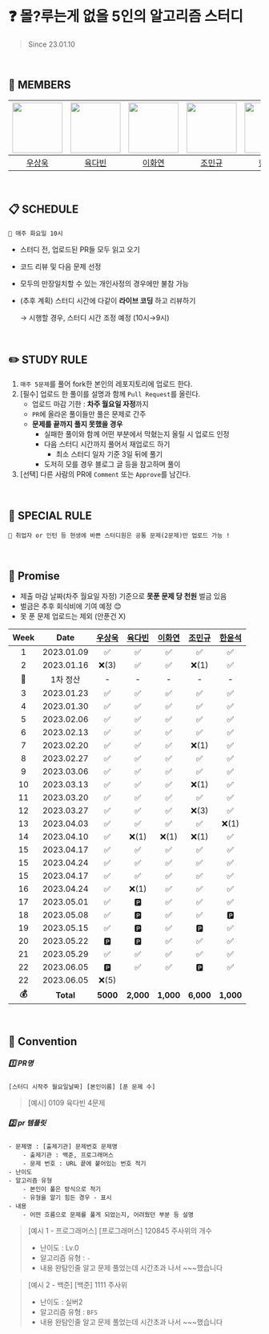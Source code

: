 # ❓ 몰?루는게 없을 5인의 알고리즘 스터디
> Since 23.01.10

<br/>

## :runner: MEMBERS
| [<img src="https://avatars.githubusercontent.com/u/41969902?v=4" width="100">](https://github.com/YeoUlFox) | [<img src="https://avatars.githubusercontent.com/u/80896077?v=4" width="100">](https://github.com/Dabisix) | [<img src="https://avatars.githubusercontent.com/u/33210124?v=4" width="100">](https://github.com/LeeHwayeon) | [<img src="https://avatars.githubusercontent.com/u/64128134?v=4" width="100">](https://github.com/win9612) | [<img src="https://avatars.githubusercontent.com/u/28249948?v=4" width="100">](https://github.com/hanyoonseok)|
| :-----------------------------------: | :---------------------------------------: | :---------------------------------------: | :-----------------------------------: | :---------------------------------------: |
|[우상욱](https://github.com/YeoUlFox)|[육다빈](https://github.com/Dabisix)|[이화연](https://github.com/LeeHwayeon) | [조민규](https://github.com/win9612)|[한윤석](https://github.com/hanyoonseok)|


  
<br/>

## **📋** SCHEDULE
```
📌 매주 화요일 10시
```
- 스터디 전, 업로드된 PR들 모두 읽고 오기
- 코드 리뷰 및 다음 문제 선정
- 모두의 만장일치할 수 있는 개인사정의 경우에만 불참 가능
- (추후 계획) 스터디 시간에 다같이 **라이브 코딩** 하고 리뷰하기
    
    → 시행할 경우, 스터디 시간 조정 예정 (10시→9시)
    
<br/>

## ✏️ STUDY RULE
1. `매주 5문제`를 풀어 fork한 본인의 레포지토리에 업로드 한다.
2. [필수] 업로드 한 풀이를 설명과 함께 `Pull Request`를 올린다.
    - 업로드 마감 기한 : **차주 월요일 자정**까지
    - `PR`에 올라온 풀이들만 풀은 문제로 간주
    - **문제를 끝까지 풀지 못했을 경우**
        - 실패한 풀이와 함께 어떤 부분에서 막혔는지 올릴 시 업로드 인정
        - 다음 스터디 시간까지 풀어서 재업로드 하기
          - 최소 스터디 일자 기준 3일 뒤에 풀기
        - 도저히 모를 경우 블로그 글 등을 참고하며 풀이
3. [선택] 다른 사람의 PR에 `Comment` 또는 `Approve`를 남긴다.

<br/>

## 🌈 SPECIAL RULE
```
📌 취업자 or 인턴 등 현생에 바쁜 스터디원은 공통 문제(2문제)만 업로드 가능 !
```

<br/>

## 💸 Promise
- 제출 마감 날짜(차주 월요일 자정) 기준으로 **못푼 문제 당 천원** 벌금 있음
- 벌금은 추후 회식비에 기여 예정 😊
- 못 푼 문제 업로드는 제외 (안푼건 X)

| Week | Date | [우상욱](https://github.com/YeoUlFox) | [육다빈](https://github.com/Dabisix) | [이화연](https://github.com/LeeHwayeon) | [조민규](https://github.com/win9612) | [한윤석](https://github.com/hanyoonseok) 
| :-----------------------------------: | :---------------------------------------: | :---------------------------------------: | :-----------------------------------: | :---------------------------------------: | :---------------------------------------: | :---------------------------------------: |
| 1 | 2023.01.09 | ✅ | ✅ | ✅ | ✅ | ✅ |
| 2 | 2023.01.16 | ❌(3) | ✅ | ✅ | ❌(1) | ✅ |
| 🍻 | 1차 정산 | - | - | - | - | - |
| 3 | 2023.01.23 | ✅ | ✅ | ✅ | ✅ | ✅ |
| 4 | 2023.01.30 | ✅ | ✅ | ✅ | ✅ | ✅ |
| 5 | 2023.02.06 | ✅ | ✅ | ✅ | ✅ | ✅ |
| 6 | 2023.02.13 | ✅ | ✅ | ✅ | ✅ | ✅ |
| 7 | 2023.02.20 | ✅ | ✅ | ✅ | ❌(1) | ✅ |
| 8 | 2023.02.27 | ✅ | ✅ | ✅ | ✅ | ✅ |
| 9 | 2023.03.06 | ✅ | ✅ | ✅ | ✅ | ✅ |
| 10 | 2023.03.13 | ✅ | ✅ | ✅ | ❌(1) | ✅ |
| 11 | 2023.03.20 | ✅ | ✅ | ✅ | ✅ | ✅ |
| 12 | 2023.03.27 | ✅ | ✅ | ✅ | ❌(3) | ✅ |
| 13 | 2023.04.03 | ✅ | ✅ | ✅ | ✅ | ❌(1) |
| 14 | 2023.04.10 | ✅ | ❌(1) | ❌(1) | ❌(1) | ✅ |
| 15 | 2023.04.17 | ✅ | ✅ | ✅ | ✅ | ✅ |
| 15 | 2023.04.24 | ✅ | ✅ | ✅ | ✅ | ✅ |
| 15 | 2023.04.17 | ✅ | ✅ | ✅ | ✅ | ✅ |
| 16 | 2023.04.24 | ✅ | ❌(1) | ✅ | ✅ | ✅ |
| 17 | 2023.05.01 | ✅ | 🅿 | ✅ | ✅ | ✅ |
| 18 | 2023.05.08 | ✅ | 🅿 | ✅ | ✅ | 🅿 | 
| 19 | 2023.05.15 | ✅ | 🅿 | ✅ | 🅿 | ✅ | 
| 20 | 2023.05.22 | 🅿 | 🅿 | ✅ | ✅ | ✅ | 
| 21 | 2023.05.29 | ✅ | ✅ | ✅ | ✅ | ✅ | 
| 22 | 2023.06.05 | 🅿 | ✅ | ✅ | 🅿 | ✅ | 
| 22 | 2023.06.05 | ❌(5) |   |   |   |   | 
| **💰** | **Total** | **5000** | **2,000** | **1,000** | **6,000** | **1,000** |

<br/>

## 📢 Convention
##### 1️⃣ **PR명**
```
[스터디 시작주 월요일날짜] [본인이름] [푼 문제 수]
```
> [예시] 0109 육다빈 4문제

##### 2️⃣ **pr 템플릿**
```
- 문제명 : [출제기관] 문제번호 문제명
    - 출제기관 : 백준, 프로그래머스
    - 문제 번호 : URL 끝에 붙어있는 번호 적기
- 난이도
- 알고리즘 유형
    - 본인이 풀은 방식으로 적기
    - 유형을 알기 힘든 경우 - 표시
- 내용
    - 어떤 흐름으로 문제를 풀게 되었는지, 어려웠던 부분 등 설명
```

> [예시 1 - 프로그래머스]
> [프로그래머스] 120845 주사위의 개수
> - 난이도 : Lv.0
> - 알고리즘 유형 : `-`
> - 내용
>    완탐인줄 알고 문제 풀었는데 시간초과 나서 ~~~했습니다

> [예시 2 - 백준]
> [백준] 1111 주사위
> - 난이도 : 실버2
> - 알고리즘 유형 : `BFS`
> - 내용
>    완탐인줄 알고 문제 풀었는데 시간초과 나서 ~~~했습니다
    
